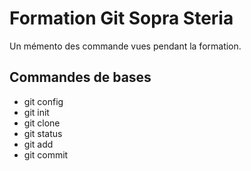 # Formation Git Sopra Steria

Un mémento des commande vues pendant la formation.

## Commandes de bases

- git config
- git init
- git clone
- git status
- git add
- git commit

